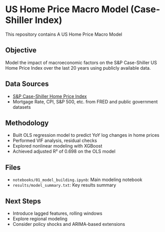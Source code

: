 # US Home Price Macro Model (Case-Shiller Index)

This repository contains A US Home Price Macro Model

## Objective
Model the impact of macroeconomic factors on the S&P Case-Shiller US Home Price Index over the last 20 years using publicly available data.

## Data Sources
- [S&P Case-Shiller Home Price Index](https://fred.stlouisfed.org/series/CSUSHPISA)
- Mortgage Rate, CPI, S&P 500, etc. from FRED and public government datasets

## Methodology
- Built OLS regression model to predict YoY log changes in home prices
- Performed VIF analysis, residual checks
- Explored nonlinear modeling with XGBoost
- Achieved adjusted R² of 0.698 on the OLS model

## Files
- `notebooks/01_model_building.ipynb`: Main modeling notebook
- `results/model_summary.txt`: Key results summary

## Next Steps
- Introduce lagged features, rolling windows
- Explore regional modeling
- Consider policy shocks and ARIMA-based extensions
